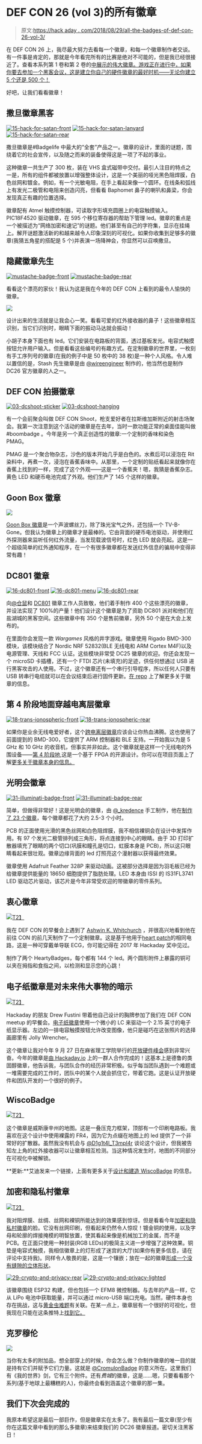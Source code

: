 # DEF CON 26 (vol 3)的所有徽章

> 原文:[https://hack aday . com/2018/08/29/all-the-badges-of-def-con-26-vol-3/](https://hackaday.com/2018/08/29/all-the-badges-of-def-con-26-vol-3/)

在 DEF CON 26 上，我尽最大努力去看每一个徽章，和每一个徽章制作者交谈。有一件事是肯定的，那就是今年看完所有的比赛是绝对不可能的，但是我已经很接近了。查看本系列第 1 卷和第 2 卷的[中展示的伟大徽章。游戏正在进行中，如果你要去参加一个黑客会议，这是建立你自己的硬件徽章的最好时机——无论你建立 5 个还是 500 个！](https://hackaday.com/2018/08/14/all-the-badges-of-def-con-26-vol-1/)

好吧，让我们看看徽章！

## 撒旦徽章黑客

 [![15-hack-for-satan-front](../Images/4cfba808e2eda71465028c0a94993147.png "15-hack-for-satan-front")](https://hackaday.com/?attachment_id=320593)  [![15-hack-for-satan-lanyard](../Images/10093f283fd09a21df54840212e9c57d.png "15-hack-for-satan-lanyard")](https://hackaday.com/?attachment_id=320594)  [![15-hack-for-satan-rear](../Images/6385699fa27ee789e8a1beb3fe81ce5d.png "15-hack-for-satan-rear")](https://hackaday.com/?attachment_id=320595) 

撒旦徽章是#Badgelife 中最大的“全套”产品之一。徽章的设计，里面的谜题，围绕着它的社会宣传，以及随之而来的装备使得这是一项了不起的事业。

这种徽章一共生产了 300 枚，装在 VHS 盒式磁带中交付。最引人注目的特点之一是，所有的组件都被放置以增强整体设计，这是一个美丽的哑光黑色阻焊膜，白色丝网和镀金。例如，有一个光敏电阻，在手上看起来像一个圆环。在线条和弧线上有发光二极管和电阻来创造闪亮，但看看 Baphomet 鼻子的喇叭和鼻梁，你会发现真正有趣的位置选择。

徽章配有 Atmel 触摸控制器，可读取字形填充圆圈上的电容触摸输入。PIC18F4520 驱动徽章，在 595 个移位寄存器的帮助下管理 led。徽章的重点是一个被描述为“网络加密和速记”的谜题。他们甚至有自己的字符集，显示在挂绳上。解开谜题激活新的和越来越令人印象深刻的可视化。如果你收集到足够多的徽章(我猜五角星的搭配是 5 个)并表演一场降神会，你显然可以召唤撒旦。

## 隐藏徽章先生

 [![mustache-badge-front](../Images/a5f0b248895dfb1e68ff8a5b1eb2780c.png "mustache-badge-front")](https://hackaday.com/2018/08/29/all-the-badges-of-def-con-26-vol-3/mustache-badge-front/)  [![mustache-badge-rear](../Images/834d79ac47cda4463b4f623c0c09f0c6.png "mustache-badge-rear")](https://hackaday.com/2018/08/29/all-the-badges-of-def-con-26-vol-3/mustache-badge-rear/) 

看看这个漂亮的家伙！我认为这是我在今年的 DEF CON 上看到的最令人愉快的徽章。

![](../Images/53d8579ab141f24ae77e46e5025183a1.png)

设计出来的生活就是让我会心一笑。看看可爱的红外接收器的鼻子！这些徽章相互识别，当它们识别时，眼睛下面的振动马达就会振动！

小胡子本身下面也有 led。它们安装在电路板的背面，透过基板发光。电容式触摸按钮允许用户输入。但是看看这些编号的有趣方式。在定制徽章的世界里，一枚刻有手工序列号的徽章(在我的例子中是 50 枚中的 38 枚)是一种个人风格。令人难以置信的是，Stash 先生徽章是由 [@wireengineer](https://twitter.com/wireengineer) 制作的，他当然也是制作 DC26 官方徽章的人之一。

## DEF CON 拍摄徽章

 [![03-dcshoot-sticker](../Images/60547dae20c2577634f8221964ef27fd.png "03-dcshoot-sticker")](https://hackaday.com/?attachment_id=320390)  [![03-dcshoot-hanging](../Images/307084262b079aae3c3d593a7bee3f2d.png "03-dcshoot-hanging")](https://hackaday.com/?attachment_id=320391) 

有一个会前聚会叫做 DEF CON Shoot，枪支爱好者在拉斯维加斯附近的射击场聚会。我第一次注意到这个活动的徽章是在去年，当时一款功能正常的桌面佳能叫做#boombadge 。今年是另一个真正创造性的徽章:一个定制的香味和染色 PMAG。

PMAG 是一个聚合物杂志，沙色的版本开始几乎是白色的。水煮后可以浸泡在 Rit 染料中，再煮一次，浸泡在香蕉香味中。从那里，一个定制的贴纸看起来就像你在香蕉上找到的一样，完成了这个外观——这是一个香蕉夹！嗯，我猜是香蕉杂志。黄色 LED 和硬币电池完成了外观。他们生产了 145 个这样的徽章。

## Goon Box 徽章

![](../Images/79f065ec9425e35ece2a22d767211365.png)

[Goon Box 徽章](https://twitter.com/goonboxbadge)是一个声波螺丝刀，除了珠光宝气之外，还包括一个 TV-B-Gone。但我认为徽章上的徽章才是最棒的。它由背面的硬币电池驱动，并使用红外探测器来监听任何红外流量，当发现载波信号时，红色 LED 就会亮起。这是一个超级简单的红外通知程序，在一个有很多徽章都在发送红外信息的骗局中变得非常有趣！

## DC801 徽章

 [![16-dc801-front](../Images/e5a50b833e74e59cec827e7933cb91b5.png "16-dc801-front")](https://hackaday.com/?attachment_id=320596)  [![16-dc801-menu](../Images/c2a115ec8548632ace6f5bff5d26f7c7.png "16-dc801-menu")](https://hackaday.com/?attachment_id=320597)  [![16-dc801-rear](../Images/02d457f870af4a9fad081867ac65f44b.png "16-dc801-rear")](https://hackaday.com/?attachment_id=320598) 

向[@仓鼠](https://twitter.com/hamster)和 [DC801](https://twitter.com/dc801) 徽章工作人员致敬，他们着手制作 400 个这些漂亮的徽章，并设法实现了 100%的产量！他们设计这个徽章是为了资助 DC801 派对和他们在盐湖城的黑客空间。这些徽章中有 350 个是售前徽章，另外 50 个是在大会上发布的。

在里面你会发现一款 *Wargames* 风格的井字游戏。徽章使用 Rigado BMD-300 模块，该模块结合了 Nordic NRF 52832(BLE 无线电和 ARM Cortex M4F)以及电源管理、天线和 FCC 认证。这些模块非常受 DC25 徽章的欢迎。你还会发现一个 microSD 卡插槽，还有一个 FTDI 芯片(未填充)的足迹，供任何想通过 USB 进行黑客攻击的人使用。不过，这个徽章还有一个串行引导程序，所以任何人只要有 USB 转串行电缆就可以在会议结束后进行固件更新。[在 repo](https://github.com/DC801/DC26PartyBadge) 上了解更多关于徽章的信息。

## 第 4 阶段地面穿越电离层徽章

 [![18-trans-ionospheric-front](../Images/c6f70a4741048e379ec65954968e9bfa.png "18-trans-ionospheric-front")](https://hackaday.com/?attachment_id=320601)  [![18-trans-ionospheric-rear](../Images/12c7836f544f0d701b1d9a4b6cf24ec0.png "18-trans-ionospheric-rear")](https://hackaday.com/?attachment_id=320602) 

如果你是业余无线电爱好者，这个[跨电离层徽章](https://twitter.com/abraxas3d/status/1031542795901661185)应该会让你热血沸腾。这也使用了前面提到的 BMD-300，它提供了 ARM 控制器和 BLE 支持。一开始我以为是 5 GHz 和 10 GHz 的收音机，但事实并非如此。这个徽章就是这样一个无线电的外围设备——[第 4 阶段地](https://phase4ground.github.io/),这是一个基于 FPGA 的开源设计。你可以在项目页面上了解[更多关于徽章本身的信息。](http://openresearch.institute/badge/)

## 光明会徽章

 [![31-illuminati-badge-front](../Images/e9ca77c8f79cd99ac65ed26b66513cf1.png "31-illuminati-badge-front")](https://hackaday.com/?attachment_id=320666)  [![31-illuminati-badge-rear](../Images/ad0168d09cc5b351c233b3e78a0124ed.png "31-illuminati-badge-rear")](https://hackaday.com/?attachment_id=320667) 

简单，但做得非常好！这是光明会的徽章，由 [@_kredence](https://twitter.com/_kredence) 手工制作，他在[制作了 23 个徽章](https://twitter.com/_Kredence/status/1028303626865790976)，每个徽章都花了大约 2.5-3 个小时。

PCB 的正面使用光滑的黑色丝网和白色阻焊膜，我不相信裸铜会在设计中发挥作用。有 97 个发光二极管排列成三角形，将点连接到中心的眼睛。由于 3D 打印扩散器填充了眼睛的两个切口(巩膜和瞳孔是切口，虹膜本身是 PCB)，所以这只眼睛看起来很壮观。徽章边缘背面的 led 灯照亮这个漫射器以获得最终效果。

徽章使用 Adafruit Feather 328P 来驱动动画。这被部分选择是因为羽毛板已经为给徽章提供能量的 18650 细胞提供了脂肪处理。LED 本身由 ISSI 的 IS31FL3741 LED 驱动芯片驱动，该芯片是今年非常受欢迎的带徽章的零件系列。

## 衷心徽章

[![](../Images/b2db60e94c1876cb2c49a73287bf3ac9.png)T2】](https://hackaday.com/wp-content/uploads/2018/08/32-heartypatch-badge.jpg)

我在 DEF CON 的早餐会上遇到了 [Ashwin K. Whitchurch](https://twitter.com/ashwinkw) ，并很高兴地看到他在前往 CON 的前几天制作了一个定制徽章。这是基于他用于[heart patch](https://hackaday.io/project/21046-heartypatch-a-single-lead-ecg-hr-patch-with-esp32)的相同电路，这是一种可穿戴单导联 ECG，你可能记得在 2017 年 Hackaday 奖中见过。

制作了两个 HeartyBadges，每个都有 144 个 led。两个圆形附件上暴露的铜可以夹在拇指和食指之间，以检测和显示您的心跳！

## 电子纸徽章是对未来伟大事物的暗示

[![](../Images/82228ce1ae44106326d3013d3086dcf7.png)T2】](https://hackaday.com/wp-content/uploads/2018/08/36-epaper-hackaday-shoutout.jpg)

Hackaday 的朋友 Drew Fustini 带着他自己设计的胸牌参加了我们在 DEF CON meetup 的早餐会。[电子纸徽章](https://hackaday.com/wp-content/uploads/2018/08/35-flux-capacitor-number-2.jpg?w=250)使用一个微小的 LC 来驱动一个 2.15 英寸的电子纸显示器。左边的一排电容触摸按钮允许改变图像，他只是碰巧在这张照片的选择画廊里有 Jolly Wrencher。

这个徽章让我对今年 9 月 27 日在麻省理工学院举行的[开放硬件峰会](https://2018.oshwa.org/)感到非常兴奋。今年的徽章是[由 Hackaday.io](https://hackaday.io/project/112222-2018-open-hardware-summit-badge) 上的一群人合作完成的！这基本上是德鲁的类固醇徽章，他告诉我，与团队合作的经历非常积极。似乎每当团队遇到一个难题或一堆需要完成的工作时，团队中的某个人就会抓住它，带着它跑。这是认证开放硬件和团队开发的一个很好的例子。

## WiscoBadge

[![](../Images/65aed93216e749914101cb6985cddfce.png)T2】](https://hackaday.com/wp-content/uploads/2018/08/39-wisconsin.jpg)

这个徽章是威斯康辛州的地图。这是一叠压克力框架，顶部有一个印刷电路板。我喜欢在这个设计中使用裸露的 FR4，因为它为点缀在地图上的 led 提供了一个非常好的扩散器。虽然我没有机会与 [@D1g1t4l_T3mpl4r](https://twitter.com/d1g1t4l_t3mpl4r/status/1027375534735409153) 谈论这个设计，但我被告知左上角的红外接收器可以让徽章相互检测。当这种情况发生时，地图的不同部分在可视化中被解锁。

**更新:**艾迪发来一个链接，上面有更多关于[设计和建造 WiscoBadge](https://www.reddit.com/r/Tymkrs/comments/98z30g/wisconsin_badge_2018/) 的信息。

## 加密和隐私村徽章

[![](../Images/5b0937927550c5593e622c62c3bf87ad.png)T2】](https://hackaday.com/wp-content/uploads/2018/08/29-crypto-and-privacy-front.jpg)

我对阻焊膜、丝绸、丝网和裸铜所能达到的效果感到惊讶。但是看看今年[加密和隐私村徽章](https://github.com/cryptovillage/badge2018)的脸。它没有丝网印刷，但看起来仍然令人惊叹！镀金铜的使用，以及字母和轮廓的焊接掩模的明智放置，使其看起来像是机械加工的金属，而不是 PCB。在正面只使用一种封装(RGB LEDs)的极简主义进一步增强了这种效果。铜垫是电容式触摸，我相信徽章上的灯形成了迷宫的大厅(如果你有更多信息，请在评论中支持我)。同样令人敬畏的是，这是一个镶嵌；放在一起的徽章[形成一个没有缝隙的立体形状](https://twitter.com/CryptoVillage/status/1026355283155546114)。

 [![29-crypto-and-privacy-rear](../Images/af5eb4586c037ca652d50e4422b21e54.png "29-crypto-and-privacy-rear")](https://hackaday.com/?attachment_id=320664)  [![29-crypto-and-privacy-lighted](../Images/a5c28bbe35b900adac303f3fa7832166.png "29-crypto-and-privacy-lighted")](https://hackaday.com/?attachment_id=321434) 

该徽章围绕 ESP32 构建，但也包括一个 EFM8 微控制器。与去年的产品一样，它从 LiPo 电池中获取能量，并可以通过 micro-USB 端口充电。当然，硬件本身也存在挑战，这与[黄金虫难题](https://goldbug.cryptovillage.org/)有关联。在某一点上，徽章层有一个很好的可视化，但我现在只能在这条推特上[找到它。](https://twitter.com/CryptoVillage/status/1025559961462431745)

## 克罗穆伦

![](../Images/b623dc432a330a83b6718e8f97aa10d4.png)

当你有太多的附加品，想全部穿上的时候，你会怎么做？你制作徽章的唯一目的就是持有它们并赋予它们力量。这就是 [@CromulonBadge](https://twitter.com/cromulonb) 的意义所在。这里我们有《我的世界》剑，它有三个附件。还有*费城*的徽章，这是……嗯，只要看看那个系列(基于地球上最糟糕的人)，你最终会看到涵盖这个徽章的那一集。

## 我们下次会完成的

我原本希望这是最后一部巨作，但是徽章实在太多了。我有最后一篇文章(至少有你在这篇文章中看到的那么多徽章)来结束我们的 DC26 徽章报道。密切关注黑客日！